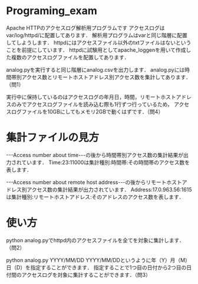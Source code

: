 # Programing_exam
Apache HTTPのアクセスログ解析用プログラムです
アクセスログはvar/log/httpd/に配置してあります．
解析用プログラムはvarと同じ階層に配置してしようします．
httpdにはアクセスファイル以外のtxtファイルはないということを前提にしています．
httpdに試験用としてapache_loggenを用いて作成した複数のアクセスログファイルを配置してあります．

analog.pyを実行すると同じ階層にanalog.csvを出力します．
analog.pyには時間帯別アクセス数とリモートホストアドレス別アクセス数を集計してあります．（問1）

実行中に保持しているのはアクセスログの年月日，時間，リモートホストアドレスのみでアクセスログファイルを読み込む際も1行ずつ行っているため，
アクセスログファイルを10GBにしてもメモリ2GBで動くはずです．（問4）

# 集計ファイルの見方
---Access number about time---の後から時間帯別アクセス数の集計結果が出力されています．
Time:23:11000は集計種別:時間帯:その時間帯のアクセス数を表します．

---Access number about remote host address---の後からリモートホストアドレス別アクセス数の集計結果が出力されています．
Address:17.0.963.56:1615は集計種別:リモートホストアドレス:そのアドレスのアクセス数を表します．


# 使い方
python analog.pyでhttpd内のアクセスファイルを全てを対象に集計します．（問2）

python analog.py YYYY/MM/DD YYYY/MM/DDというように年（Y）月（M）日（D）を指定することができます．
指定することで1つ目の日付から2つ目の日付間のアクセスログを対象に集計することができます．（問3）
